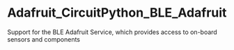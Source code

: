 # Adafruit_CircuitPython_BLE_Adafruit
Support for the BLE Adafruit Service, which provides access to on-board sensors and components
